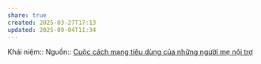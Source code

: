 ```yaml
---
share: true
created: 2025-03-27T17:13
updated: 2025-09-04T11:34
---
```

Khái niệm:: 
Nguồn:: [Cuộc cách mạng tiêu dùng của những người mẹ nội trợ](https://vcilcommunitymembership.substack.com/p/cuoc-cach-mang-tieu-dung-cua-nhung)